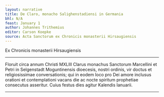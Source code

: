 ```yaml
---
layout: narrative
title: De Claro, monacho Salighenstadiensi in Germania
bhl: N/A
feast: January 1
author: Johannes Trithemius
editor: Carson Koepke
source: Acta Sanctorum ex Chronicis monasterii Hirsaugiensis
---
```


Ex Chronicis monasterii Hirsaugiensis

---

Floruit circa annum Christi MXLIII Clarus monachus Sanctorum Marcellini et Petri in Selgenstadt Moguntinensis dioecesis, nostri ordinis, vir doctus et religiosissimae conversationis; qui in eodem loco pro Dei amore inclusus orationi et contemplationi vacans die ac nocte spiritum prophetiae consecutus asseritur. Cuius festus dies agitur Kalendis Ianuarii. 

---
